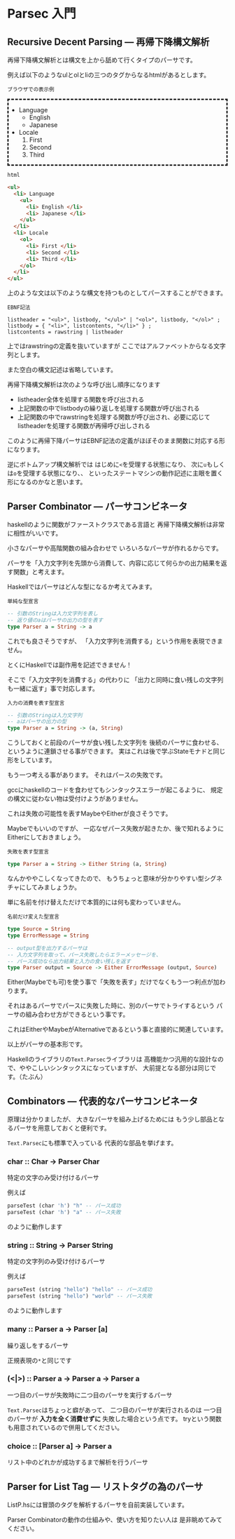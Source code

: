 Parsec 入門 
===========


Recursive Decent Parsing &mdash; 再帰下降構文解析
-------------------------------------------------

再帰下降構文解析とは構文を上から舐めて行くタイプのパーサです。

例えば以下のようなulとolとliの三つのタグからなるhtmlがあるとします。

`ブラウザでの表示例`

<div style="border-style:dashed">
<ul>
  <li> Language
    <ul>
      <li> English </li>
      <li> Japanese </li>
    </ul>
  </li>
  <li> Locale
    <ol>
      <li> First </li>
      <li> Second </li>
      <li> Third </li>
    </ol>
  </li>
</ul>
</div>

`html`

```html
<ul>
  <li> Language
    <ul>
      <li> English </li>
      <li> Japanese </li>
    </ul>
  </li>
  <li> Locale
    <ol>
      <li> First </li>
      <li> Second </li>
      <li> Third </li>
    </ol>
  </li>
</ul>
```

上のような文は以下のような構文を持つものとしてパースすることができます。

`EBNF記法`

```
listheader = "<ul>", listbody, "</ul>" | "<ol>", listbody, "</ol>" ;
listbody = { "<li>", listcontents, "</li>" } ;
listcontents = rawstring | listheader
```

上ではrawstringの定義を抜いていますが
ここではアルファベットからなる文字列とします。

また空白の構文記述は省略しています。

再帰下降構文解析は次のような呼び出し順序になります

+ listheader全体を処理する関数を呼び出される
+ 上記関数の中でlistbodyの繰り返しを処理する関数が呼び出される
+ 上記関数の中でrawstringを処理する関数が呼び出され、必要に応じてlistheaderを処理する関数が再帰呼び出しされる

このように再帰下降パーサはEBNF記法の定義がほぼそのまま関数に対応する形になります。

逆にボトムアップ構文解析では
はじめに`<`を受理する状態になり、
次に`u`もしくは`o`を受理する状態になり、、
といったステートマシンの動作記述に主眼を置く形になるのかなと思います。

Parser Combinator &mdash; パーサコンビネータ
--------------------------------------------

haskellのように関数がファーストクラスである言語と
再帰下降構文解析は非常に相性がいいです。

小さなパーサや高階関数の組み合わせで
いろいろなパーサが作れるからです。

パーサを「入力文字列を先頭から消費して、内容に応じて何らかの出力結果を返す関数」と考えます。

Haskellではパーサはどんな型になるか考えてみます。

`単純な型宣言`

```haskell
-- 引数のStringは入力文字列を表し
-- 返り値のaはパーサの出力の型を表す
type Parser a = String -> a
```

これでも良さそうですが、
「入力文字列を消費する」という作用を表現できません。

とくにHaskellでは副作用を記述できません！

そこで「入力文字列を消費する」の代わりに
「出力と同時に食い残しの文字列も一緒に返す」事で対応します。

`入力の消費を表す型宣言`

```haskell
-- 引数のStringは入力文字列
-- aはパーサの出力の型
type Parser a = String -> (a, String)
```

こうしておくと前段のパーサが食い残した文字列を
後続のパーサに食わせる、というように連鎖させる事ができます。
実はこれは後で学ぶStateモナドと同じ形をしています。

もう一つ考える事があります。
それはパースの失敗です。

gccにhaskellのコードを食わせてもシンタックスエラーが起こるように、
規定の構文に従わない物は受付けようがありません。

これは失敗の可能性を表すMaybeやEitherが良さそうです。

Maybeでもいいのですが、
一応なぜパース失敗が起きたか、後で知れるように
Eitherにしておきましょう。

`失敗を表す型宣言`

```haskell
type Parser a = String -> Either String (a, String)
```

なんかややこしくなってきたので、
もうちょっと意味が分かりやすい型シグネチャにしてみましょうか。

単に名前を付け替えただけで本質的には何も変わっていません。

`名前だけ変えた型宣言`

```haskell
type Source = String
type ErrorMessage = String

-- output型を出力するパーサは
-- 入力文字列を取って、パース失敗したらエラーメッセージを、
-- パース成功なら出力結果と入力の食い残しを返す
type Parser output = Source -> Either ErrorMessage (output, Source)
```

Either(Maybeでも可)を使う事で「失敗を表す」だけでなくもう一つ利点が加わります。

それはあるパーサでパースに失敗した時に、別のパーサでトライするという
パーサの組み合わせ方ができるという事です。

これはEitherやMaybeがAlternativeであるという事と直接的に関連しています。

以上がパーサの基本形です。

Haskellのライブラリの`Text.Parsec`ライブラリは
高機能かつ汎用的な設計なので、ややこしいシンタックスになっていますが、
大前提となる部分は同じです。（たぶん）

Combinators &mdash; 代表的なパーサコンビネータ
-------------------------------------------

原理は分かりましたが、
大きなパーサを組み上げるためには
もう少し部品となるパーサを用意しておくと便利です。

`Text.Parsec`にも標準で入っている
代表的な部品を挙げます。

### char :: Char -> Parser Char ###

特定の文字のみ受け付けるパーサ

例えば

```haskell
parseTest (char 'h') "h" -- パース成功
parseTest (char 'h') "a" -- パース失敗
```

のように動作します

### string :: String -> Parser String ###

特定の文字列のみ受け付けるパーサ

例えば

```haskell
parseTest (string "hello") "hello" -- パース成功
parseTest (string "hello") "world" -- パース失敗
```

のように動作します

### many :: Parser a -> Parser [a] ###

繰り返しをするパーサ

正規表現の`*`と同じです

### (<|>) :: Parser a -> Parser a -> Parser a ###

一つ目のパーサが失敗時に二つ目のパーサを実行するパーサ

`Text.Parsec`はちょっと癖があって、
二つ目のパーサが実行されるのは
一つ目のパーサが __入力を全く消費せずに__ 失敗した場合という点です。
tryという関数も用意されているので併用してください。

### choice :: [Parser a] -> Parser a

リスト中のどれかが成功するまで解析を行うパーサ


Parser for List Tag &mdash; リストタグの為のパーサ
-------------------------------------------------

ListP.hsには冒頭のタグを解析するパーサを自前実装しています。

Parser Combinatorの動作の仕組みや、使い方を知りたい人は
是非眺めてみてください。

